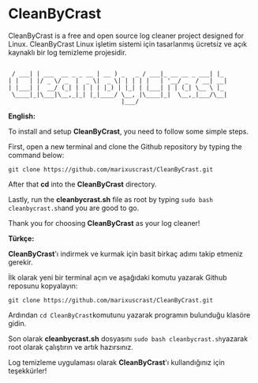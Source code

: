 # CleanByCrast
CleanByCrast is a free and open source log cleaner project designed for Linux.
CleanByCrast Linux işletim sistemi için tasarlanmış ücretsiz ve açık kaynaklı bir log temizleme projesidir.
```
                                              
 / ___| | ___  __ _ _ __ | __ ) _   _ / ___|_ __ __ _ ___| |_
| |   | |/ _ \/ _  |  _ \|  _ \| | | | |   | '__/ _  / __| __|
| |___| |  __/ (_| | | | | |_) | |_| | |___| | | (_| \__ \ |_
 \____|_|\___|\__,_|_| |_|____/ \__, |\____|_|  \__,_|___/\__|
                                |___/  
```
**English:** 

To install and setup **CleanByCrast**, you need to follow some simple steps.

First, open a new terminal and clone the Github repository by typing the command below:

```git clone https://github.com/marixuscrast/CleanByCrast.git```

After that **cd** into the **CleanByCrast** directory.

Lastly, run the **cleanbycrast.sh** file as root by typing ```sudo bash cleanbycrast.sh```and you are good to go.

Thank you for choosing **CleanByCrast** as your log cleaner!

**Türkçe:**

**CleanByCrast**'ı indirmek ve kurmak için basit birkaç adımı takip etmeniz gerekir.

İlk olarak yeni bir terminal açın ve aşağıdaki komutu yazarak Github reposunu kopyalayın:

```git clone https://github.com/marixuscrast/CleanByCrast.git```

Ardından ```cd CleanByCrast```komutunu yazarak programın bulunduğu klasöre gidin.

Son olarak **cleanbycrast.sh** dosyasını ```sudo bash cleanbycrast.sh```yazarak root olarak çalıştırın ve artık hazırsınız.

Log temizleme uygulaması olarak **CleanByCrast**'ı kullandığınız için teşekkürler!
